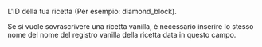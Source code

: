 L'ID della tua ricetta (Per esempio: diamond_block).

Se si vuole sovrascrivere una ricetta vanilla, è necessario inserire lo stesso nome del nome del registro vanilla della ricetta data in questo campo.